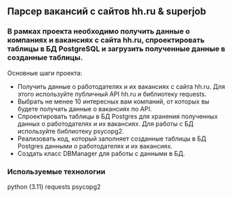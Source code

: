 ## Парсер вакансий с сайтов hh.ru & superjob

### В рамках проекта необходимо получить данные о компаниях и вакансиях с сайта hh.ru, спроектировать таблицы в БД PostgreSQL и загрузить полученные данные в созданные таблицы.

Основные шаги проекта:
  - Получить данные о работодателях и их вакансиях с сайта hh.ru. Для этого используйте публичный API hh.ru и библиотеку requests.
  - Выбрать не менее 10 интересных вам компаний, от которых вы будете получать данные о вакансиях по API.
  - Спроектировать таблицы в БД Postgres для хранения полученных данных о работодателях и их вакансиях. Для работы с БД используйте библиотеку psycopg2.
  - Реализовать код, который заполняет созданные таблицы в БД Postgres данными о работодателях и их вакансиях.
  - Создать класс DBManager для работы с данными в БД.




### Используемые технологии
python (3.11)
requests
psycopg2

